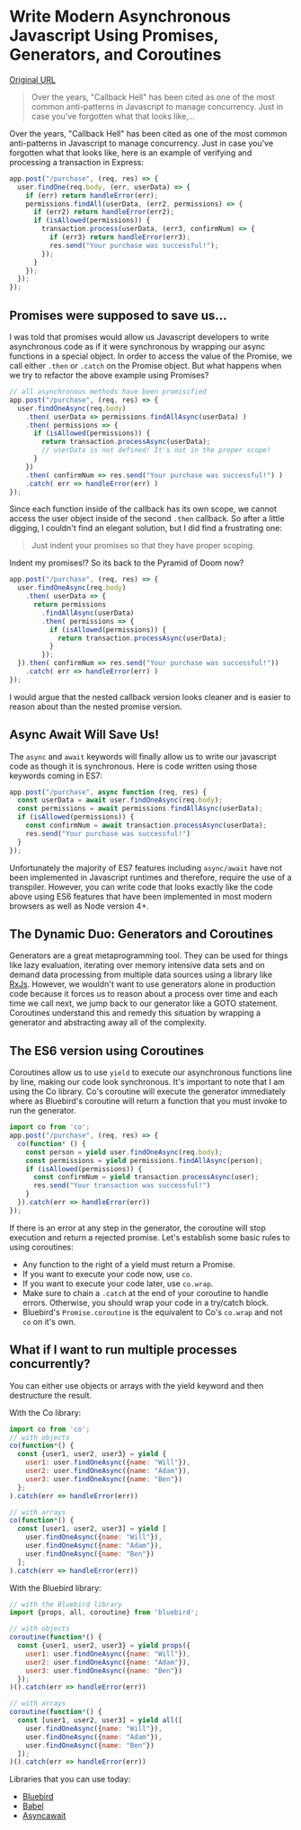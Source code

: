 # Write Modern Asynchronous Javascript Using Promises, Generators, and Coroutines

[Original URL](http://blog.originate.com/blog/2016/06/29/write-modern-asynchronous-javascript-using-promises-generators-and-coroutines/)

> Over the years, "Callback Hell" has been cited as one of the most common anti-patterns in Javascript to manage concurrency. Just in case you've forgotten what that looks like,...

Over the years, "Callback Hell" has been cited as one of the most common anti-patterns in Javascript to manage concurrency. Just in case you've forgotten what that looks like, here is an example of verifying and processing a transaction in Express:

```js
app.post("/purchase", (req, res) => {
  user.findOne(req.body, (err, userData) => {
    if (err) return handleError(err);
    permissions.findAll(userData, (err2, permissions) => {
      if (err2) return handleError(err2);
      if (isAllowed(permissions)) {
        transaction.process(userData, (err3, confirmNum) => {
          if (err3) return handleError(err3);
          res.send("Your purchase was successful!");
        });
      }
    });
  });
});
```

## Promises were supposed to save us...

I was told that promises would allow us Javascript developers to write asynchronous code as if it were synchronous by wrapping our async functions in a special object. In order to access the value of the Promise, we call either `.then` or `.catch` on the Promise object. But what happens when we try to refactor the above example using Promises?

```js
// all asynchronous methods have been promisified
app.post("/purchase", (req, res) => {
  user.findOneAsync(req.body)
    .then( userData => permissions.findAllAsync(userData) )
    .then( permissions => {
      if (isAllowed(permissions)) {
        return transaction.processAsync(userData);
        // userData is not defined! It's not in the proper scope!
      }
    })
    .then( confirmNum => res.send("Your purchase was successful!") )
    .catch( err => handleError(err) )
});
```


Since each function inside of the callback has its own scope, we cannot access the user object inside of the second `.then` callback. So after a little digging, I couldn't find an elegant solution, but I did find a frustrating one:

> Just indent your promises so that they have proper scoping.

Indent my promises!? So its back to the Pyramid of Doom now?

```js
app.post("/purchase", (req, res) => {
  user.findOneAsync(req.body)
    .then( userData => {
      return permissions
        .findAllAsync(userData)
        .then( permissions => {
          if (isAllowed(permissions)) {
            return transaction.processAsync(userData);
          }
        });
  }).then( confirmNum => res.send("Your purchase was successful!"))
    .catch( err => handleError(err) )
});
```

I would argue that the nested callback version looks cleaner and is easier to reason about than the nested promise version.

## Async Await Will Save Us!

The `async` and `await` keywords will finally allow us to write our javascript code as though it is synchronous. Here is code written using those keywords coming in ES7:

```js
app.post("/purchase", async function (req, res) {
  const userData = await user.findOneAsync(req.body);
  const permissions = await permissions.findAllAsync(userData);
  if (isAllowed(permissions)) {
    const confirmNum = await transaction.processAsync(userData);
    res.send("Your purchase was successful!")
  }
});
```

Unfortunately the majority of ES7 features including `async/await` have not been implemented in Javascript runtimes and therefore, require the use of a transpiler. However, you can write code that looks exactly like the code above using ES6 features that have been implemented in most modern browsers as well as Node version 4+.

## The Dynamic Duo: Generators and Coroutines

Generators are a great metaprogramming tool. They can be used for things like lazy evaluation, iterating over memory intensive data sets and on demand data processing from multiple data sources using a library like [RxJs](https://github.com/Reactive-Extensions/RxJS). However, we wouldn't want to use generators alone in production code because it forces us to reason about a process over time and each time we call next, we jump back to our generator like a GOTO statement. Coroutines understand this and remedy this situation by wrapping a generator and abstracting away all of the complexity.

## The ES6 version using Coroutines

Coroutines allow us to use `yield` to execute our asynchronous functions line by line, making our code look synchronous. It's important to note that I am using the Co library. Co's coroutine will execute the generator immediately where as Bluebird's coroutine will return a function that you must invoke to run the generator.

```js
import co from 'co';
app.post("/purchase", (req, res) => {
  co(function* () {
    const person = yield user.findOneAsync(req.body);
    const permissions = yield permissions.findAllAsync(person);
    if (isAllowed(permissions)) {
      const confirmNum = yield transaction.processAsync(user);
      res.send("Your transaction was successful!")
    }
  }).catch(err => handleError(err))
});
```

If there is an error at any step in the generator, the coroutine will stop execution and return a rejected promise. Let's establish some basic rules to using coroutines:

- Any function to the right of a yield must return a Promise.
- If you want to execute your code now, use `co`.
- If you want to execute your code later, use `co.wrap`.
- Make sure to chain a `.catch` at the end of your coroutine to handle errors. Otherwise, you should wrap your code in a try/catch block.
- Bluebird's `Promise.coroutine` is the equivalent to Co's `co.wrap` and not `co` on it's own.

## What if I want to run multiple processes concurrently?

You can either use objects or arrays with the yield keyword and then destructure the result.

With the Co library:

```js
import co from 'co';
// with objects
co(function*() {
  const {user1, user2, user3} = yield {
    user1: user.findOneAsync({name: "Will"}),
    user2: user.findOneAsync({name: "Adam"}),
    user3: user.findOneAsync({name: "Ben"})
  };
).catch(err => handleError(err))

// with arrays
co(function*() {
  const [user1, user2, user3] = yield [
    user.findOneAsync({name: "Will"}),
    user.findOneAsync({name: "Adam"}),
    user.findOneAsync({name: "Ben"})
  ];
).catch(err => handleError(err))
```

With the Bluebird library:

```js
// with the Bluebird library
import {props, all, coroutine} from 'bluebird';

// with objects
coroutine(function*() {
  const {user1, user2, user3} = yield props({
    user1: user.findOneAsync({name: "Will"}),
    user2: user.findOneAsync({name: "Adam"}),
    user3: user.findOneAsync({name: "Ben"})
  });
)().catch(err => handleError(err))

// with arrays
coroutine(function*() {
  const [user1, user2, user3] = yield all([
    user.findOneAsync({name: "Will"}),
    user.findOneAsync({name: "Adam"}),
    user.findOneAsync({name: "Ben"})
  ]);
)().catch(err => handleError(err))
```

Libraries that you can use today:

- [Bluebird](http://bluebirdjs.com/docs/api/promise.coroutine.html)
- [Babel](https://babeljs.io/)
- [Asyncawait](https://www.npmjs.com/package/asyncawait)
